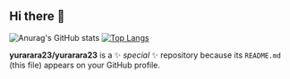 ## Hi there 👋


![Anurag's GitHub stats](https://github-readme-stats.vercel.app/api?username=anuraghazra&count_private=true)
[![Top Langs](https://github-readme-stats.vercel.app/api/top-langs/?username=anuraghazra)](https://github.com/anuraghazra/github-readme-stats)

</a>**yurarara23/yurarara23** is a ✨ _special_ ✨ repository because its `README.md` (this file) appears on your GitHub profile.



